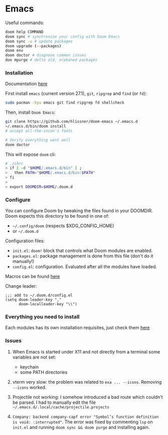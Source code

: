 # Emacs

Useful commands:

```bash
doom help COMMAND
doom sync # synchronize your config with Doom Emacs
doom sync -u # update packages
doom upgrade (--packages)
doom env
doom doctor # diagnose common issues
doo mpurge # delte old, orphaned packages
```

### Installation

Documentation [here](https://github.com/hlissner/doom-emacs/blob/develop/docs/getting_started.org#configure)

First install `emacs` (current version 27.1), `git`, `ripgrep` and `find` (or `fd`):

```bash
sudo pacman -Syu emacs git find ripgrep fd shellcheck
```

Then, install `Doom Emacs`:

```bash
git clone https://github.com/hlissner/doom-emacs ~/.emacs.d
~/.emacs.d/bin/doom install
# accept all-the-incon's fonts

# Verify everything went well
doom doctor
```

This will expose `doom` cli:

```bash
# .zshrc
> if [ -d "$HOME/.emacs.d/bin" ] ;
>   then PATH="$HOME/.emacs.d/bin:$PATH"
> fi
>
> export DOOMDIR=$HOME/.doom.d
```

### Configure

You can configure Doom by tweaking the files found in your DOOMDIR. Doom expects this directory to be found in one of:

- `~/.config/doom` (respects $XDG_CONFIG_HOME)
- or `~/.doom.d`

Configuration files:

- `init.el`: `doom!` block that controls what Doom modules are enabled.
- `packages.el`: package management is done from this file (don't do it manually!)
- `config.el`: configuration. Evaluated after all the modules have loaded.

Macros can be found [here](https://github.com/hlissner/doom-emacs/blob/develop/docs/api.org#map)

Change leader:

```elisp
;;; add to ~/.doom.d/config.el
(setq doom-leader-key ","
      doom-localleader-key "\\")
```

### Everything you need to install

Each modules has its own installation requisites, just check them [here](./modules.md)

### Issues

1. When Emacs is started under X11 and not directly from a terminal some variables are not set:
   - keychain
   - some PATH directories

2. vterm very slow: the problem was related to `exa ... --icons`. Removing `--icons` worked.

3. Projectile not working: I somehow introduced a bad route which couldn't be parsed. I had to manually edit the file `~/.emacs.d/.local/cache/projectile.projects`

4. `Company: backend company-capf error "Symbol’s function definition is void: :interrupted"`. The error was fixed by commenting `lsp` on `init.el` and running `doom sync && doom purge` and installing again.
